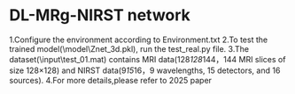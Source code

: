 # DL-MRg-NIRST network

1.Configure the environment according to Environment.txt
2.To test the trained model(\model\Znet_3d.pkl), run the test_real.py file.
3.The dataset(\input\test_01.mat) contains MRI data(128*128*144，144 MRI slices of size 128×128) and NIRST data(9*15*16，9 wavelengths, 15 detectors, and 16 sources).
4.For more details,please refer to 2025 paper <Deep learning enables fast and accurate quantification of MRI-guided near-infrared spectral tomography for breast cancer diagnosis>

